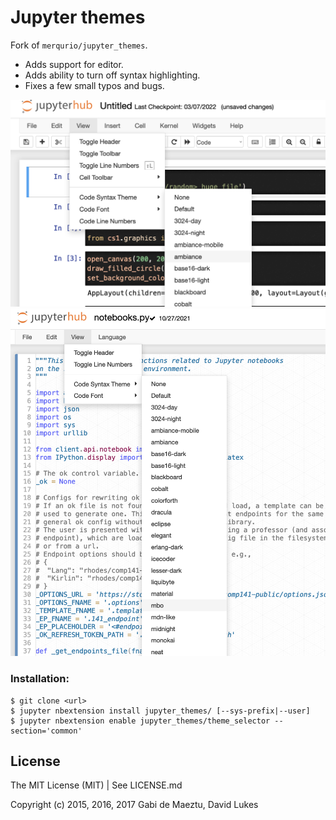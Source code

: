 # Jupyter themes

Fork of `merqurio/jupyter_themes`.

* Adds support for editor.
* Adds ability to turn off syntax highlighting.
* Fixes a few small typos and bugs.

![Example Notebook View](img/notebook.png)
![Example Editor View](img/editor.png)

### Installation:

```shell
$ git clone <url>
$ jupyter nbextension install jupyter_themes/ [--sys-prefix|--user]
$ jupyter nbextension enable jupyter_themes/theme_selector --section='common'
```

## License

The MIT License (MIT) | See LICENSE.md

Copyright (c) 2015, 2016, 2017 Gabi de Maeztu, David Lukes
